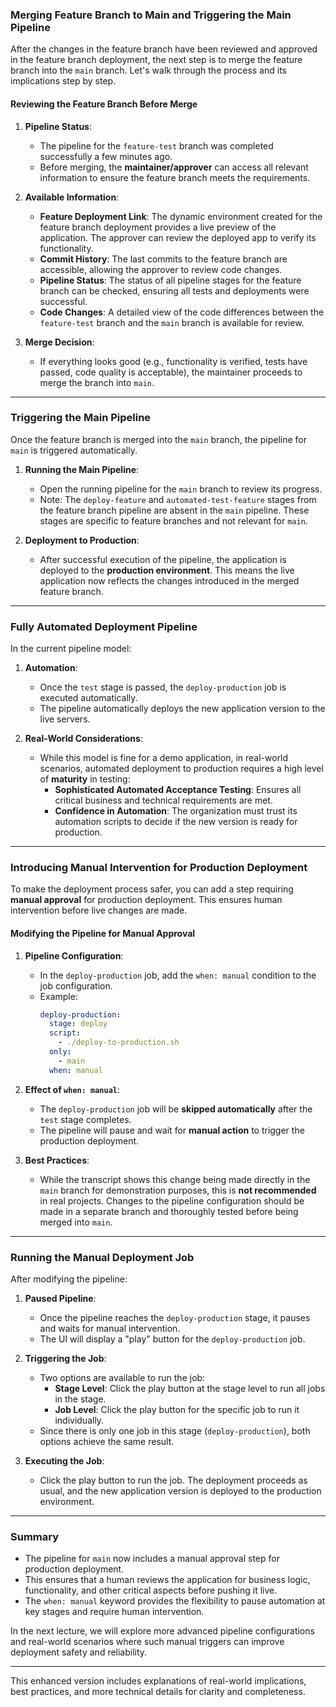 ### Merging Feature Branch to Main and Triggering the Main Pipeline

After the changes in the feature branch have been reviewed and approved in the feature branch deployment, the next step is to merge the feature branch into the `main` branch. Let's walk through the process and its implications step by step.

#### Reviewing the Feature Branch Before Merge

1. **Pipeline Status**:
   - The pipeline for the `feature-test` branch was completed successfully a few minutes ago.
   - Before merging, the **maintainer/approver** can access all relevant information to ensure the feature branch meets the requirements.

2. **Available Information**:
   - **Feature Deployment Link**: The dynamic environment created for the feature branch deployment provides a live preview of the application. The approver can review the deployed app to verify its functionality.
   - **Commit History**: The last commits to the feature branch are accessible, allowing the approver to review code changes.
   - **Pipeline Status**: The status of all pipeline stages for the feature branch can be checked, ensuring all tests and deployments were successful.
   - **Code Changes**: A detailed view of the code differences between the `feature-test` branch and the `main` branch is available for review.

3. **Merge Decision**:
   - If everything looks good (e.g., functionality is verified, tests have passed, code quality is acceptable), the maintainer proceeds to merge the branch into `main`.

---

### Triggering the Main Pipeline

Once the feature branch is merged into the `main` branch, the pipeline for `main` is triggered automatically. 

1. **Running the Main Pipeline**:
   - Open the running pipeline for the `main` branch to review its progress.
   - Note: The `deploy-feature` and `automated-test-feature` stages from the feature branch pipeline are absent in the `main` pipeline. These stages are specific to feature branches and not relevant for `main`.

2. **Deployment to Production**:
   - After successful execution of the pipeline, the application is deployed to the **production environment**. This means the live application now reflects the changes introduced in the merged feature branch.

---

### Fully Automated Deployment Pipeline

In the current pipeline model:
1. **Automation**:
   - Once the `test` stage is passed, the `deploy-production` job is executed automatically.
   - The pipeline automatically deploys the new application version to the live servers.

2. **Real-World Considerations**:
   - While this model is fine for a demo application, in real-world scenarios, automated deployment to production requires a high level of **maturity** in testing:
     - **Sophisticated Automated Acceptance Testing**: Ensures all critical business and technical requirements are met.
     - **Confidence in Automation**: The organization must trust its automation scripts to decide if the new version is ready for production.

---

### Introducing Manual Intervention for Production Deployment

To make the deployment process safer, you can add a step requiring **manual approval** for production deployment. This ensures human intervention before live changes are made.

#### Modifying the Pipeline for Manual Approval

1. **Pipeline Configuration**:
   - In the `deploy-production` job, add the `when: manual` condition to the job configuration.
   - Example:
     ```yaml
     deploy-production:
       stage: deploy
       script:
         - ./deploy-to-production.sh
       only:
         - main
       when: manual
     ```

2. **Effect of `when: manual`**:
   - The `deploy-production` job will be **skipped automatically** after the `test` stage completes.
   - The pipeline will pause and wait for **manual action** to trigger the production deployment.

3. **Best Practices**:
   - While the transcript shows this change being made directly in the `main` branch for demonstration purposes, this is **not recommended** in real projects. Changes to the pipeline configuration should be made in a separate branch and thoroughly tested before being merged into `main`.

---

### Running the Manual Deployment Job

After modifying the pipeline:
1. **Paused Pipeline**:
   - Once the pipeline reaches the `deploy-production` stage, it pauses and waits for manual intervention.
   - The UI will display a "play" button for the `deploy-production` job.

2. **Triggering the Job**:
   - Two options are available to run the job:
     - **Stage Level**: Click the play button at the stage level to run all jobs in the stage.
     - **Job Level**: Click the play button for the specific job to run it individually.
   - Since there is only one job in this stage (`deploy-production`), both options achieve the same result.

3. **Executing the Job**:
   - Click the play button to run the job. The deployment proceeds as usual, and the new application version is deployed to the production environment.

---

### Summary

- The pipeline for `main` now includes a manual approval step for production deployment.
- This ensures that a human reviews the application for business logic, functionality, and other critical aspects before pushing it live.
- The `when: manual` keyword provides the flexibility to pause automation at key stages and require human intervention.

In the next lecture, we will explore more advanced pipeline configurations and real-world scenarios where such manual triggers can improve deployment safety and reliability.

--- 

This enhanced version includes explanations of real-world implications, best practices, and more technical details for clarity and completeness.
